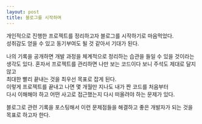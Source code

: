 ```yaml
---
layout: post
title: 블로그를 시작하며
---
```


개인적으로 진행한 프로젝트를 정리하고자 블로그를 시작하기로 마음먹었다.  
성취감도 얻을 수 있고 동기부여도 될 것 같아서 기대가 된다.

나의 기록을 공개하면 개발 과정을 체계적으로 정리하는 습관을 들일 수 있을 것이라는 생각도 있다.
혼자서 프로젝트를 관리하면 나만 보는 코드이다 보니 주석도 제대로 달지 않고   
최대한 빨리 끝내는 것을 최우선 목표로 잡게 된다.  
이렇게 프로젝트를 끝내고 나면 몇 개월만 지나도 내가 짠 코드를 처음부터  
다시 이해해야 하고 어떤 사고로 접근했는지 다시 떠올려야 하는 문제가 있다.

블로그로 관련 기록을 포스팅해서 이런 문제점들을 해결하고 좋은 개발자가 되는 것을 목표로 하고자 한다.  


